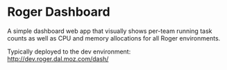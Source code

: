 # Roger Dashboard

A simple dashboard web app that visually shows per-team running task counts as well as CPU and memory allocations for all Roger environments.

Typically deployed to the dev environment:
http://dev.roger.dal.moz.com/dash/

